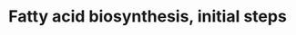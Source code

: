 ---
annotations:
- id: PW:0000029
  parent: classic metabolic pathway
  type: Pathway Ontology
  value: fatty acid biosynthetic pathway
- id: PW:0000002
  parent: classic metabolic pathway
  type: Pathway Ontology
  value: classic metabolic pathway
authors:
- M.Braymer
- MaintBot
- Christine Chichester
- Egonw
- Eweitz
- Khanspers
citedin: ''
communities: []
description: 'Fatty acids are essential to all organisms except for archaea; they
  are major constituents of cellular membranes, and are used for energy storage and
  for posttranslational protein modifications. Most organisms are capable of synthesizing
  long chain (C12:0-C16:0) saturated fatty acids de novo. Although the initiation
  and termination reactions may vary, the cyclic series of chain-lengthening reactions
  are essentially the same across all organisms. The fatty acid chain, which starts
  as a 2-carbon chain from acetyl-CoA, is extended two carbons at a time by the addition
  of an acetyl group from malonyl-CoA. When the final length of the fatty acid is
  achieved, fatty acid synthesis is terminated. Each cycle of chain elongation involves
  5 reactions with the following enzymatic activities: malonyl transferase, ketoacyl
  synthase, ketoacyl reductase, 3-hydroxyacyl dehydratase, and enoyl-acyl reductase
  (EC: 1.3.1.10). In yeast, fatty acid biosynthesis is terminated with the release
  of fatty acyl-CoAs from fatty acid synthase (FAS), the enzyme complex that carries
  out de novo fatty acid biosynthesis. Palmitoyl- (C16) and stearoyl-CoA (C18) are
  the main products in yeast, while myristoyl-CoA (C14) is only produced in small
  amounts. To synthesize palmitoyl-CoA (C16) one acetyl-CoA and 7 malonyl-CoA molecules
  are required. The elongation substrate, malonyl-CoA is synthesized from the carboxylation
  of acetyl-CoA by the biotin-containing enzyme, acetyl-CoA carboxylase). Acetyl-CoA
  carboxylase is activated by the biotin:apoprotein ligase.  Description from YeastPathways
  https://pathway.yeastgenome.org/'
last-edited: 2025-06-16
ndex: null
organisms:
- Saccharomyces cerevisiae
redirect_from:
- /index.php/Pathway:WP137
- /instance/WP137
- /instance/WP137_r139406
revision: r139406
schema-jsonld:
- '@context': https://schema.org/
  '@id': https://wikipathways.github.io/pathways/WP137.html
  '@type': Dataset
  creator:
    '@type': Organization
    name: WikiPathways
  description: 'Fatty acids are essential to all organisms except for archaea; they
    are major constituents of cellular membranes, and are used for energy storage
    and for posttranslational protein modifications. Most organisms are capable of
    synthesizing long chain (C12:0-C16:0) saturated fatty acids de novo. Although
    the initiation and termination reactions may vary, the cyclic series of chain-lengthening
    reactions are essentially the same across all organisms. The fatty acid chain,
    which starts as a 2-carbon chain from acetyl-CoA, is extended two carbons at a
    time by the addition of an acetyl group from malonyl-CoA. When the final length
    of the fatty acid is achieved, fatty acid synthesis is terminated. Each cycle
    of chain elongation involves 5 reactions with the following enzymatic activities:
    malonyl transferase, ketoacyl synthase, ketoacyl reductase, 3-hydroxyacyl dehydratase,
    and enoyl-acyl reductase (EC: 1.3.1.10). In yeast, fatty acid biosynthesis is
    terminated with the release of fatty acyl-CoAs from fatty acid synthase (FAS),
    the enzyme complex that carries out de novo fatty acid biosynthesis. Palmitoyl-
    (C16) and stearoyl-CoA (C18) are the main products in yeast, while myristoyl-CoA
    (C14) is only produced in small amounts. To synthesize palmitoyl-CoA (C16) one
    acetyl-CoA and 7 malonyl-CoA molecules are required. The elongation substrate,
    malonyl-CoA is synthesized from the carboxylation of acetyl-CoA by the biotin-containing
    enzyme, acetyl-CoA carboxylase). Acetyl-CoA carboxylase is activated by the biotin:apoprotein
    ligase.  Description from YeastPathways https://pathway.yeastgenome.org/'
  keywords:
  - ACC1
  - ADP
  - ATP
  - CO2
  - Coenzyme A
  - FAS1
  - FAS2
  - H+
  - HFA1
  - H₂O
  - MCT1
  - NADP+
  - NADPH
  - OAR1
  - acetyl-CoA
  - hydrogencarbonate
  - malonyl-CoA
  - phosphate
  license: CC0
  name: Fatty acid biosynthesis, initial steps
seo: CreativeWork
title: Fatty acid biosynthesis, initial steps
wpid: WP137
---